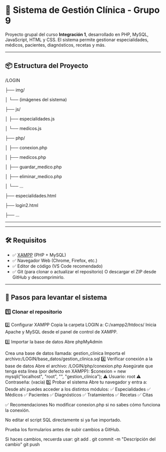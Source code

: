 # 🏥 Sistema de Gestión Clínica - Grupo 9

Proyecto grupal del curso **Integración 1**, desarrollado en PHP, MySQL, JavaScript, HTML y CSS. El sistema permite gestionar especialidades, médicos, pacientes, diagnósticos, recetas y más.

---

## 📦 Estructura del Proyecto
/LOGIN

├── img/

│ └── (imágenes del sistema)

├── js/

│ ├── especialidades.js

│ └── medicos.js

├── php/

│ ├── conexion.php

│ ├── medicos.php

│ ├── guardar_medico.php

│ ├── eliminar_medico.php

│ └── ...

├── especialidades.html

├── login2.html

├── ...

---

---

## 🛠️ Requisitos

- ✅ [XAMPP](https://www.apachefriends.org/es/index.html) (PHP + MySQL)
- ✅ Navegador Web (Chrome, Firefox, etc.)
- ✅ Editor de código (VS Code recomendado)
- ✅ Git (para clonar o actualizar el repositorio)
O descargar el ZIP desde GitHub y descomprimirlo.
---

## 🚀 Pasos para levantar el sistema

### 1️⃣ Clonar el repositorio
2️⃣ Configurar XAMPP
 Copia la carpeta LOGIN a:
C:/xampp2/htdocs/
Inicia Apache y MySQL desde el panel de control de XAMPP.

3️⃣ Importar la base de datos
Abre phpMyAdmin

Crea una base de datos llamada: gestion_clinica
Importa el archivo:/LOGIN/base_datos/gestion_clinica.sql
4️⃣ Verificar conexión a la base de datos
Abre el archivo:
/LOGIN/php/conexion.php
Asegúrate que tenga esta línea (por defecto en XAMPP):
$conexion = new mysqli("localhost", "root", "", "gestion_clinica");
⚠️ Usuario: root
⚠️ Contraseña: (vacía)
5️⃣ Probar el sistema
Abre tu navegador y entra a:
Desde ahí puedes acceder a los distintos módulos:
✅ Especialidades
✅ Médicos
✅ Pacientes
✅ Diagnósticos
✅ Tratamientos
✅ Recetas
✅ Citas

✅ Recomendaciones
No modificar conexion.php si no sabes cómo funciona la conexión.

No editar el script SQL directamente si ya fue importado.

Prueba los formularios antes de subir cambios a GitHub.

Si haces cambios, recuerda usar:
git add .
git commit -m "Descripción del cambio"
git push
